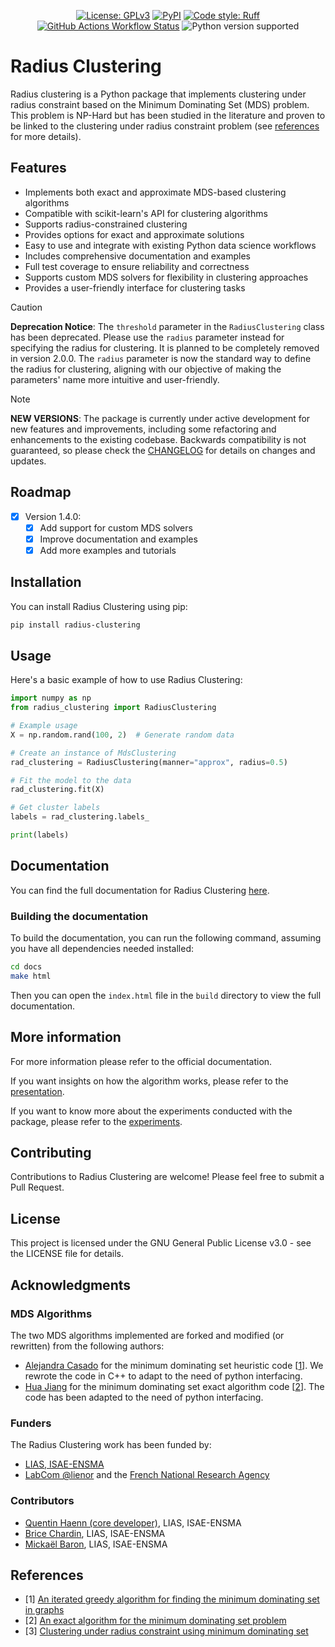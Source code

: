 <p align="center">
<a href="https://github.com/lias-laboratory/radius_clustering/blob/main/LICENSE"><img alt="License: GPLv3" src="https://img.shields.io/github/license/lias-laboratory/radius_clustering"></a>
<a href="https://pypi.org/project/radius-clustering/"><img alt="PyPI" src="https://img.shields.io/pypi/v/radius-clustering"></a>
<a href="https://docs.astral.sh/ruff/"><img alt="Code style: Ruff" src="https://img.shields.io/badge/style-ruff-41B5BE?style=flat"></a>
<a href="https://lias-laboratory.github.io/radius_clustering/"><img alt="GitHub Actions Workflow Status" src="https://img.shields.io/github/actions/workflow/status/lias-laboratory/radius_clustering/sphinx.yml?label=Doc%20Building"></a>
<a><img alt="Python version supported" src="https://img.shields.io/pypi/pyversions/radius-clustering"></a>

</p>

# Radius Clustering

Radius clustering is a Python package that implements clustering under radius constraint based on the Minimum Dominating Set (MDS) problem. This problem is NP-Hard but has been studied in the literature and proven to be linked to the clustering under radius constraint problem (see [references](#references) for more details).

## Features

- Implements both exact and approximate MDS-based clustering algorithms
- Compatible with scikit-learn's API for clustering algorithms
- Supports radius-constrained clustering
- Provides options for exact and approximate solutions
- Easy to use and integrate with existing Python data science workflows
- Includes comprehensive documentation and examples
- Full test coverage to ensure reliability and correctness
- Supports custom MDS solvers for flexibility in clustering approaches
- Provides a user-friendly interface for clustering tasks

> [!CAUTION]
> **Deprecation Notice**: The `threshold` parameter in the `RadiusClustering` class has been deprecated. Please use the `radius` parameter instead for specifying the radius for clustering. It is planned to be completely removed in version 2.0.0. The `radius` parameter is now the standard way to define the radius for clustering, aligning with our objective of making the parameters' name more intuitive and user-friendly.

> [!NOTE]
> **NEW VERSIONS**: The package is currently under active development for new features and improvements, including some refactoring and enhancements to the existing codebase. Backwards compatibility is not guaranteed, so please check the [CHANGELOG](CHANGELOG.md) for details on changes and updates.

## Roadmap

- [x] Version 1.4.0:
    - [x] Add support for custom MDS solvers
    - [x] Improve documentation and examples
    - [x] Add more examples and tutorials

## Installation

You can install Radius Clustering using pip:

```bash
pip install radius-clustering
```

## Usage

Here's a basic example of how to use Radius Clustering:

```python
import numpy as np
from radius_clustering import RadiusClustering

# Example usage
X = np.random.rand(100, 2)  # Generate random data

# Create an instance of MdsClustering
rad_clustering = RadiusClustering(manner="approx", radius=0.5)

# Fit the model to the data
rad_clustering.fit(X)

# Get cluster labels
labels = rad_clustering.labels_

print(labels)
```

## Documentation

You can find the full documentation for Radius Clustering [here](https://lias-laboratory.github.io/radius_clustering/).

### Building the documentation

To build the documentation, you can run the following command, assuming you have all dependencies needed installed:

```bash
cd docs
make html
```

Then you can open the `index.html` file in the `build` directory to view the full documentation.

## More information

For more information please refer to the official documentation.

If you want insights on how the algorithm works, please refer to the [presentation](PRESENTATION.md).

If you want to know more about the experiments conducted with the package, please refer to the [experiments](EXPERIMENTS.md).


## Contributing

Contributions to Radius Clustering are welcome! Please feel free to submit a Pull Request.

## License

This project is licensed under the GNU General Public License v3.0 - see the LICENSE file for details.


## Acknowledgments

### MDS Algorithms

The two MDS algorithms implemented are forked and modified (or rewritten) from the following authors:

- [Alejandra Casado](https://github.com/AlejandraCasado) for the minimum dominating set heuristic code [[1](https://www.sciencedirect.com/science/article/pii/S0378475422005055)]. We rewrote the code in C++ to adapt to the need of python interfacing.
- [Hua Jiang](https://github.com/huajiang-ynu) for the minimum dominating set exact algorithm code [[2](https://dl.acm.org/doi/abs/10.24963/ijcai.2023/622)]. The code has been adapted to the need of python interfacing.

### Funders

The Radius Clustering work has been funded by:

- [LIAS, ISAE-ENSMA](https://www.lias-lab.fr/)
- [LabCom @lienor](https://labcom-alienor.ensma.fr/) and the [French National Research Agency](https://anr.fr/)

### Contributors

- [Quentin Haenn (core developer)](https://www.lias-lab.fr/members/quentinhaenn/), LIAS, ISAE-ENSMA
- [Brice Chardin](https://www.lias-lab.fr/members/bricechardin/), LIAS, ISAE-ENSMA
- [Mickaël Baron](https://www.lias-lab.fr/members/mickaelbaron/), LIAS, ISAE-ENSMA


## References

- [1] [An iterated greedy algorithm for finding the minimum dominating set in graphs](https://www.sciencedirect.com/science/article/pii/S0378475422005055)
- [2] [An exact algorithm for the minimum dominating set problem](https://dl.acm.org/doi/abs/10.24963/ijcai.2023/622)
- [3] [Clustering under radius constraint using minimum dominating set](https://link.springer.com/chapter/10.1007/978-3-031-62700-2_2)
